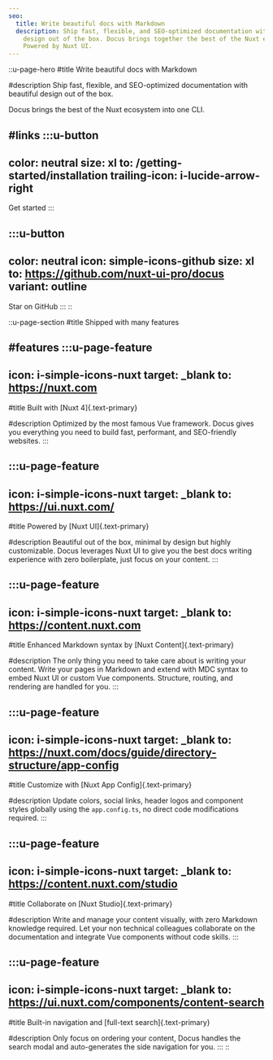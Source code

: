 ```yaml
---
seo:
  title: Write beautiful docs with Markdown
  description: Ship fast, flexible, and SEO-optimized documentation with beautiful
    design out of the box. Docus brings together the best of the Nuxt ecosystem.
    Powered by Nuxt UI.
---
```


::u-page-hero
#title
Write beautiful docs with Markdown

#description
Ship fast, flexible, and SEO-optimized documentation with beautiful design out of the box.

Docus brings the best of the Nuxt ecosystem into one CLI.

#links
  :::u-button
  ---
  color: neutral
  size: xl
  to: /getting-started/installation
  trailing-icon: i-lucide-arrow-right
  ---
  Get started
  :::

  :::u-button
  ---
  color: neutral
  icon: simple-icons-github
  size: xl
  to: https://github.com/nuxt-ui-pro/docus
  variant: outline
  ---
  Star on GitHub
  :::
::

::u-page-section
#title
Shipped with many features

#features
  :::u-page-feature
  ---
  icon: i-simple-icons-nuxt
  target: _blank
  to: https://nuxt.com
  ---
  #title
  Built with [Nuxt 4]{.text-primary}
  
  #description
  Optimized by the most famous Vue framework. Docus gives you everything you need to build fast, performant, and SEO-friendly websites.
  :::

  :::u-page-feature
  ---
  icon: i-simple-icons-nuxt
  target: _blank
  to: https://ui.nuxt.com/
  ---
  #title
  Powered by [Nuxt UI]{.text-primary}
  
  #description
  Beautiful out of the box, minimal by design but highly customizable. Docus leverages Nuxt UI to give you the best docs writing experience with zero boilerplate, just focus on your content.
  :::

  :::u-page-feature
  ---
  icon: i-simple-icons-nuxt
  target: _blank
  to: https://content.nuxt.com
  ---
  #title
  Enhanced Markdown syntax by [Nuxt Content]{.text-primary}
  
  #description
  The only thing you need to take care about is writing your content. Write your pages in Markdown and extend with MDC syntax to embed Nuxt UI or custom Vue components. Structure, routing, and rendering are handled for you.
  :::

  :::u-page-feature
  ---
  icon: i-simple-icons-nuxt
  target: _blank
  to: https://nuxt.com/docs/guide/directory-structure/app-config
  ---
  #title
  Customize with [Nuxt App Config]{.text-primary}
  
  #description
  Update colors, social links, header logos and component styles globally using the `app.config.ts`, no direct code modifications required.
  :::

  :::u-page-feature
  ---
  icon: i-simple-icons-nuxt
  target: _blank
  to: https://content.nuxt.com/studio
  ---
  #title
  Collaborate on [Nuxt Studio]{.text-primary}
  
  #description
  Write and manage your content visually, with zero Markdown knowledge required. Let your non technical colleagues collaborate on the documentation and integrate Vue components without code skills.
  :::

  :::u-page-feature
  ---
  icon: i-simple-icons-nuxt
  target: _blank
  to: https://ui.nuxt.com/components/content-search
  ---
  #title
  Built-in navigation and [full-text search]{.text-primary}
  
  #description
  Only focus on ordering your content, Docus handles the search modal and auto-generates the side navigation for you.
  :::
::
